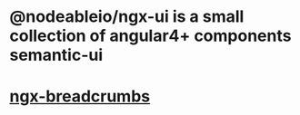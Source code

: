 # @nodeableio/ngx-ui is a small collection of angular4+ components semantic-ui

# [ngx-breadcrumbs](lib/modules/breadcrumbs/README.md)
